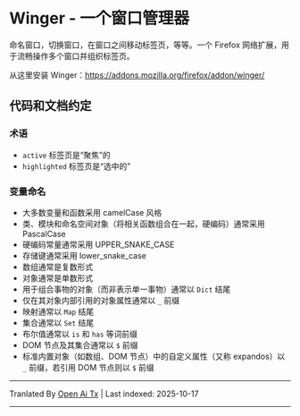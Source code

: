 # Winger - 一个窗口管理器

命名窗口，切换窗口，在窗口之间移动标签页，等等。一个 Firefox 网络扩展，用于流畅操作多个窗口并组织标签页。

从这里安装 Winger：https://addons.mozilla.org/firefox/addon/winger/

## 代码和文档约定

### 术语

- `active` 标签页是“聚焦”的
- `highlighted` 标签页是“选中的”

### 变量命名

- 大多数变量和函数采用 camelCase 风格
- 类、模块和命名空间对象（将相关函数组合在一起，硬编码）通常采用 PascalCase
- 硬编码常量通常采用 UPPER_SNAKE_CASE
- 存储键通常采用 lower_snake_case
- 数组通常是复数形式
- 对象通常是单数形式
- 用于组合事物的对象（而非表示单一事物）通常以 `Dict` 结尾
- 仅在其对象内部引用的对象属性通常以 `_` 前缀
- 映射通常以 `Map` 结尾
- 集合通常以 `Set` 结尾
- 布尔值通常以 `is` 和 `has` 等词前缀
- DOM 节点及其集合通常以 `$` 前缀
- 标准内置对象（如数组、DOM 节点）中的自定义属性（又称 expandos）以 `_` 前缀，若引用 DOM 节点则以 `$` 前缀


---

Tranlated By [Open Ai Tx](https://github.com/OpenAiTx/OpenAiTx) | Last indexed: 2025-10-17

---